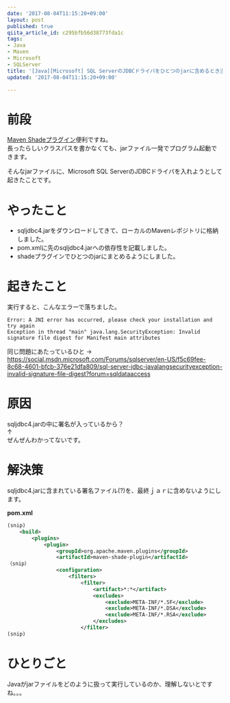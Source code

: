 ```yaml
---
date: '2017-08-04T11:15:20+09:00'
layout: post
published: true
qiita_article_id: c295bfb56d38773fda1c
tags:
- Java
- Maven
- Microsoft
- SQLServer
title: '[Java][Microsoft] SQL ServerのJDBCドライバをひとつのjarに含めるとき注意するべきこと'
updated: '2017-08-04T11:15:20+09:00'

---
```

# 前段  
  
[Maven Shadeプラグイン](https://maven.apache.org/components/plugins/maven-shade-plugin/index.html)便利ですね。  
長ったらしいクラスパスを書かなくても、jarファイル一発でプログラム起動できます。  
  
そんなjarファイルに、Microsoft SQL ServerのJDBCドライバを入れようとして起きたことです。  
  
  
# やったこと  
  
* sqljdbc4.jarをダウンロードしてきて、ローカルのMavenレポジトリに格納しました。  
* pom.xmlに先のsqljdbc4.jarへの依存性を記載しました。  
* shadeプラグインでひとつのjarにまとめるようにしました。  
  
  
# 起きたこと  
  
実行すると、こんなエラーで落ちました。  
  
```
Error: A JNI error has occurred, please check your installation and try again
Exception in thread "main" java.lang.SecurityException: Invalid signature file digest for Manifest main attributes 
```  
  
同じ問題にあたっているひと → https://social.msdn.microsoft.com/Forums/sqlserver/en-US/f5c69fee-8c68-4601-bfcb-376e21dfa809/sql-server-jdbc-javalangsecurityexception-invalid-signature-file-digest?forum=sqldataaccess  
  
# 原因  
  
sqljdbc4.jarの中に署名が入っているから？  
↑  
ぜんぜんわかってないです。  
  
# 解決策  
  
sqljdbc4.jarに含まれている署名ファイル(?)を、最終ｊａｒに含めないようにします。  
  
**pom.xml**  
```xml:pom.xml
(snip)
    <build>
        <plugins>
            <plugin>
                <groupId>org.apache.maven.plugins</groupId>
                <artifactId>maven-shade-plugin</artifactId>
（snip）
                <configuration>
                    <filters>
                        <filter>
                            <artifact>*:*</artifact>
                            <excludes>
                                <exclude>META-INF/*.SF</exclude>
                                <exclude>META-INF/*.DSA</exclude>
                                <exclude>META-INF/*.RSA</exclude>
                            </excludes>
                        </filter>
(snip)
```  
  
# ひとりごと  
  
Javaがjarファイルをどのように扱って実行しているのか、理解しないとですね。。。  
  
